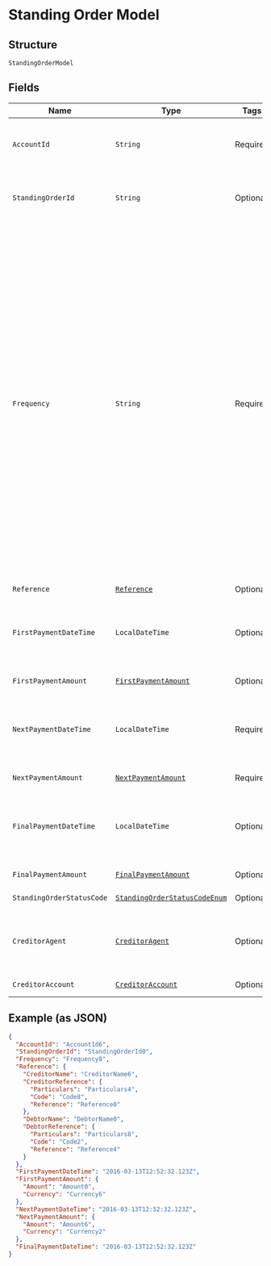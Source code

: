 
# Standing Order Model

## Structure

`StandingOrderModel`

## Fields

| Name | Type | Tags | Description | Getter | Setter |
|  --- | --- | --- | --- | --- | --- |
| `AccountId` | `String` | Required | A unique and immutable identifier used to identify the account resource. This identifier has no meaning to the account owner.<br>**Constraints**: *Minimum Length*: `1`, *Maximum Length*: `40` | String getAccountId() | setAccountId(String accountId) |
| `StandingOrderId` | `String` | Optional | A unique and immutable identifier used to identify the standing order resource. This identifier has no meaning to the account owner.<br>**Constraints**: *Minimum Length*: `1`, *Maximum Length*: `40` | String getStandingOrderId() | setStandingOrderId(String standingOrderId) |
| `Frequency` | `String` | Required | EvryDay - Every day<br>EvryWorkgDay - Every working day<br>IntrvlWkDay - An interval specified in weeks (01 to 09), and the day within the week (01 to 07)<br>WkInMnthDay - A monthly interval, specifying the week of the month (01 to 05) and day within the week (01 to 07)<br>IntrvlMnthDay - An interval specified in months (between 01 to 06, 12, 24), specifying the day within the month (-5 to -1, 1 to 31)<br><br>Patterns:<br>EvryDay (ScheduleCode)<br>EvryWorkgDay (ScheduleCode)<br>IntrvlWkDay:IntervalInWeeks:DayInWeek (ScheduleCode + IntervalInWeeks + DayInWeek)<br>WkInMnthDay:WeekInMonth:DayInWeek (ScheduleCode + WeekInMonth + DayInWeek)<br>IntrvlMnthDay:IntervalInMonths:DayInMonth (ScheduleCode + IntervalInMonths + DayInMonth)<br><br>The regular expression for this element combines five smaller versions for each permitted pattern. To aid legibility - the components are presented individually here:<br>EvryDay<br>EvryWorkgDay<br>IntrvlWkDay:0[1-9]:0[1-7]<br>WkInMnthDay:0[1-5]:0[1-7]<br>IntrvlMnthDay:(0[1-6]\|12\|24):(-0[1-5]\|0[1-9]\|[12][0-9]\|3[01])<br>**Constraints**: *Pattern*: `^(EvryDay)$\|^(EvryWorkgDay)$\|^(IntrvlWkDay:0[1-9]:0[1-7])$\|^(WkInMnthDay:0[1-5]:0[1-7])$\|^(IntrvlMnthDay:(0[1-6]\|12\|24):(-0[1-5]\|0[1-9]\|[12][0-9]\|3[01]))$` | String getFrequency() | setFrequency(String frequency) |
| `Reference` | [`Reference`](../../doc/models/reference.md) | Optional | - | Reference getReference() | setReference(Reference reference) |
| `FirstPaymentDateTime` | `LocalDateTime` | Optional | The date on which the first payment for a Standing Order schedule will be made.<br>All dates in the JSON payloads are represented in ISO 8601 date-time format.<br>All date-time fields in responses must include the timezone. An example is below:<br>2017-04-05T10:43:07+00:00 | LocalDateTime getFirstPaymentDateTime() | setFirstPaymentDateTime(LocalDateTime firstPaymentDateTime) |
| `FirstPaymentAmount` | [`FirstPaymentAmount`](../../doc/models/first-payment-amount.md) | Optional | The amount of the first Standing Order | FirstPaymentAmount getFirstPaymentAmount() | setFirstPaymentAmount(FirstPaymentAmount firstPaymentAmount) |
| `NextPaymentDateTime` | `LocalDateTime` | Required | The date on which the next payment for a Standing Order schedule will be made.<br>All dates in the JSON payloads are represented in ISO 8601 date-time format.<br>All date-time fields in responses must include the timezone. An example is below:<br>2017-04-05T10:43:07+00:00 | LocalDateTime getNextPaymentDateTime() | setNextPaymentDateTime(LocalDateTime nextPaymentDateTime) |
| `NextPaymentAmount` | [`NextPaymentAmount`](../../doc/models/next-payment-amount.md) | Required | The amount of the next Standing Order | NextPaymentAmount getNextPaymentAmount() | setNextPaymentAmount(NextPaymentAmount nextPaymentAmount) |
| `FinalPaymentDateTime` | `LocalDateTime` | Optional | The date on which the final payment for a Standing Order schedule will be made.<br>All dates in the JSON payloads are represented in ISO 8601 date-time format.<br>All date-time fields in responses must include the timezone. An example is below:<br>2017-04-05T10:43:07+00:00 | LocalDateTime getFinalPaymentDateTime() | setFinalPaymentDateTime(LocalDateTime finalPaymentDateTime) |
| `FinalPaymentAmount` | [`FinalPaymentAmount`](../../doc/models/final-payment-amount.md) | Optional | The amount of the final Standing Order | FinalPaymentAmount getFinalPaymentAmount() | setFinalPaymentAmount(FinalPaymentAmount finalPaymentAmount) |
| `StandingOrderStatusCode` | [`StandingOrderStatusCodeEnum`](../../doc/models/standing-order-status-code-enum.md) | Optional | Specifies the status of the standing order in code form. | StandingOrderStatusCodeEnum getStandingOrderStatusCode() | setStandingOrderStatusCode(StandingOrderStatusCodeEnum standingOrderStatusCode) |
| `CreditorAgent` | [`CreditorAgent`](../../doc/models/creditor-agent.md) | Optional | Party that manages the account on behalf of the account owner, that is manages the registration and booking of entries on the account, calculates balances on the account and provides information about the account.<br>This is the servicer of the beneficiary account. | CreditorAgent getCreditorAgent() | setCreditorAgent(CreditorAgent creditorAgent) |
| `CreditorAccount` | [`CreditorAccount`](../../doc/models/creditor-account.md) | Optional | Unambiguous identification of the account of the creditor, in the case of a debit transaction. | CreditorAccount getCreditorAccount() | setCreditorAccount(CreditorAccount creditorAccount) |

## Example (as JSON)

```json
{
  "AccountId": "AccountId6",
  "StandingOrderId": "StandingOrderId0",
  "Frequency": "Frequency8",
  "Reference": {
    "CreditorName": "CreditorName6",
    "CreditorReference": {
      "Particulars": "Particulars4",
      "Code": "Code8",
      "Reference": "Reference0"
    },
    "DebtorName": "DebtorName0",
    "DebtorReference": {
      "Particulars": "Particulars8",
      "Code": "Code2",
      "Reference": "Reference4"
    }
  },
  "FirstPaymentDateTime": "2016-03-13T12:52:32.123Z",
  "FirstPaymentAmount": {
    "Amount": "Amount0",
    "Currency": "Currency6"
  },
  "NextPaymentDateTime": "2016-03-13T12:52:32.123Z",
  "NextPaymentAmount": {
    "Amount": "Amount6",
    "Currency": "Currency2"
  },
  "FinalPaymentDateTime": "2016-03-13T12:52:32.123Z"
}
```


